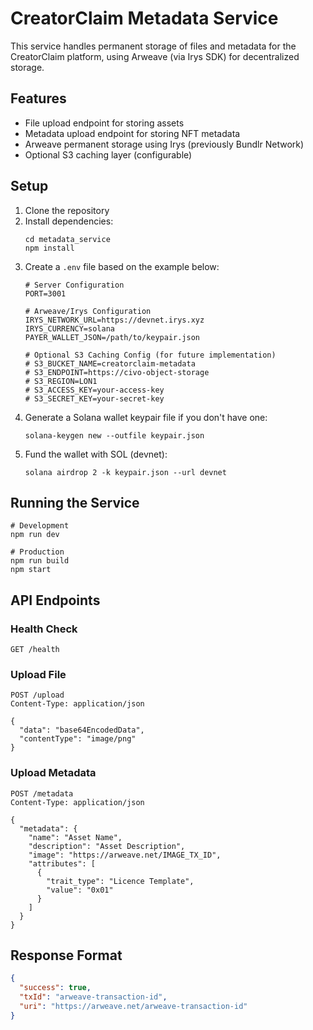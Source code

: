 # CreatorClaim Metadata Service

This service handles permanent storage of files and metadata for the CreatorClaim platform, using Arweave (via Irys SDK) for decentralized storage.

## Features

- File upload endpoint for storing assets
- Metadata upload endpoint for storing NFT metadata
- Arweave permanent storage using Irys (previously Bundlr Network)
- Optional S3 caching layer (configurable)

## Setup

1. Clone the repository
2. Install dependencies:
   ```
   cd metadata_service
   npm install
   ```
3. Create a `.env` file based on the example below:
   ```
   # Server Configuration
   PORT=3001

   # Arweave/Irys Configuration
   IRYS_NETWORK_URL=https://devnet.irys.xyz
   IRYS_CURRENCY=solana
   PAYER_WALLET_JSON=/path/to/keypair.json

   # Optional S3 Caching Config (for future implementation)
   # S3_BUCKET_NAME=creatorclaim-metadata
   # S3_ENDPOINT=https://civo-object-storage
   # S3_REGION=LON1
   # S3_ACCESS_KEY=your-access-key
   # S3_SECRET_KEY=your-secret-key
   ```
4. Generate a Solana wallet keypair file if you don't have one:
   ```
   solana-keygen new --outfile keypair.json
   ```
5. Fund the wallet with SOL (devnet):
   ```
   solana airdrop 2 -k keypair.json --url devnet
   ```

## Running the Service

```
# Development
npm run dev

# Production
npm run build
npm start
```

## API Endpoints

### Health Check
```
GET /health
```

### Upload File
```
POST /upload
Content-Type: application/json

{
  "data": "base64EncodedData",
  "contentType": "image/png"
}
```

### Upload Metadata
```
POST /metadata
Content-Type: application/json

{
  "metadata": {
    "name": "Asset Name",
    "description": "Asset Description",
    "image": "https://arweave.net/IMAGE_TX_ID",
    "attributes": [
      {
        "trait_type": "Licence Template",
        "value": "0x01"
      }
    ]
  }
}
```

## Response Format

```json
{
  "success": true,
  "txId": "arweave-transaction-id",
  "uri": "https://arweave.net/arweave-transaction-id"
}
```